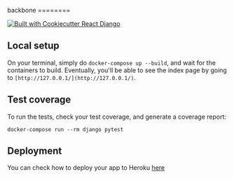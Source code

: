 backbone ========

[![Built with Cookiecutter React Django](https://img.shields.io/badge/built%20with-Cookiecutter%20React%20Django-blue)](https://img.shields.io/badge/built%20with-Cookiecutter%20React%20Django-blue)

## Local setup
On your terminal, simply do `docker-compose up --build`, and wait for the containers to build. Eventually, you'll be able to see the index page by going to `[http://127.0.0.1/](http://127.0.0.1/)`.

## Test coverage
To run the tests, check your test coverage, and generate a coverage report:

```
docker-compose run --rm django pytest
```

## Deployment
You can check how to deploy your app to Heroku [here](https://github.com/ohduran/cookiecutter-react-django#deploy-to-heroku)

